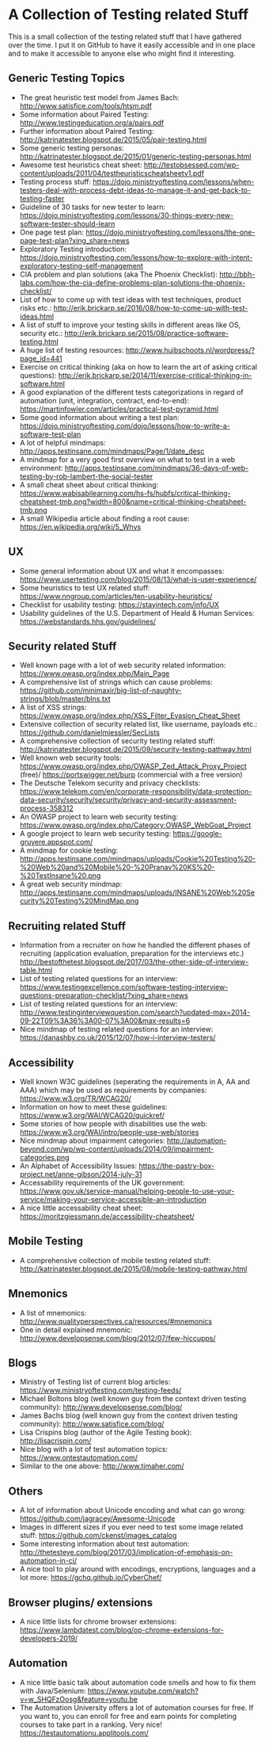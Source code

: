# A Collection of Testing related Stuff

This is a small collection of the testing related stuff that I have gathered over the time. I put it on GitHub to have it easily accessible and in one place and to make it accessible to anyone else who might find it interesting.   

## Generic Testing Topics
- The great heuristic test model from James Bach: http://www.satisfice.com/tools/htsm.pdf
- Some information about Paired Testing: http://www.testingeducation.org/a/pairs.pdf
- Further information about Paired Testing: http://katrinatester.blogspot.de/2015/05/pair-testing.html
- Some generic testing personas: http://katrinatester.blogspot.de/2015/01/generic-testing-personas.html
- Awesome test heuristics cheat sheet: http://testobsessed.com/wp-content/uploads/2011/04/testheuristicscheatsheetv1.pdf
- Testing process stuff: https://dojo.ministryoftesting.com/lessons/when-testers-deal-with-process-debt-ideas-to-manage-it-and-get-back-to-testing-faster
- Guideline of 30 tasks for new tester to learn: https://dojo.ministryoftesting.com/lessons/30-things-every-new-software-tester-should-learn
- One page test plan: https://dojo.ministryoftesting.com/lessons/the-one-page-test-plan?xing_share=news
- Exploratory Testing introduction: https://dojo.ministryoftesting.com/lessons/how-to-explore-with-intent-exploratory-testing-self-management
- CIA problem and plan solutions (aka The Phoenix Checklist): http://bbh-labs.com/how-the-cia-define-problems-plan-solutions-the-phoenix-checklist/
- List of how to come up with test ideas with test techniques, product risks etc.: http://erik.brickarp.se/2016/08/how-to-come-up-with-test-ideas.html 
- A list of stuff to improve your testing skills in different areas like OS, security etc.: http://erik.brickarp.se/2015/08/practice-software-testing.html
- A huge list of testing resources: http://www.huibschoots.nl/wordpress/?page_id=441
- Exercise on critical thinking (aka on how to learn the art of asking critical questions): http://erik.brickarp.se/2014/11/exercise-critical-thinking-in-software.html 
- A good explanation of the different tests categorizations in regard of automation (unit, integration, contract, end-to-end): https://martinfowler.com/articles/practical-test-pyramid.html
- Some good information about writing a test plan: https://dojo.ministryoftesting.com/dojo/lessons/how-to-write-a-software-test-plan
- A lot of helpful mindmaps: http://apps.testinsane.com/mindmaps/Page/1/date_desc
- A mindmap for a very good first overview on what to test in a web environment: http://apps.testinsane.com/mindmaps/36-days-of-web-testing-by-rob-lambert-the-social-tester
- A small cheat sheet about critical thinking: https://www.wabisabilearning.com/hs-fs/hubfs/critical-thinking-cheatsheet-tmb.png?width=800&name=critical-thinking-cheatsheet-tmb.png
- A small Wikipedia article about finding a root cause: https://en.wikipedia.org/wiki/5_Whys

## UX
- Some general information about UX and what it encompasses: https://www.usertesting.com/blog/2015/08/13/what-is-user-experience/
- Some heuristics to test UX related stuff: https://www.nngroup.com/articles/ten-usability-heuristics/
- Checklist for usability testing: https://stayintech.com/info/UX
- Usability guidelines of the U.S. Department of Heald & Human Services: https://webstandards.hhs.gov/guidelines/

## Security related Stuff
- Well known page with a lot of web security related information: https://www.owasp.org/index.php/Main_Page
- A comprehensive list of strings which can cause problems: https://github.com/minimaxir/big-list-of-naughty-strings/blob/master/blns.txt
- A list of XSS strings: https://www.owasp.org/index.php/XSS_Filter_Evasion_Cheat_Sheet
- Extensive collection of security related list, like username, payloads etc.: https://github.com/danielmiessler/SecLists
- A comprehensive collection of security testing related stuff: http://katrinatester.blogspot.de/2015/09/security-testing-pathway.html
- Well known web security tools: https://www.owasp.org/index.php/OWASP_Zed_Attack_Proxy_Project (free)/ https://portswigger.net/burp (commercial with a free version)
- The Deutsche Telekom security and privacy checklists: https://www.telekom.com/en/corporate-responsibility/data-protection-data-security/security/security/privacy-and-security-assessment-process-358312
- An OWASP project to learn web security testing: https://www.owasp.org/index.php/Category:OWASP_WebGoat_Project
- A google project to learn web security testing: https://google-gruyere.appspot.com/
- A mindmap for cookie testing: http://apps.testinsane.com/mindmaps/uploads/Cookie%20Testing%20-%20Web%20and%20Mobile%20-%20Pranav%20KS%20-%20TestInsane%20.png
- A great web security mindmap: http://apps.testinsane.com/mindmaps/uploads/INSANE%20Web%20Security%20Testing%20MindMap.png

## Recruiting related Stuff
- Information from a recruiter on how he handled the different phases of recruiting (application evaluation, preparation for the interviews etc.) http://bestofthetest.blogspot.de/2017/03/the-other-side-of-interview-table.html
- List of testing related questions for an interview: https://www.testingexcellence.com/software-testing-interview-questions-preparation-checklist/?xing_share=news
- List of testing related questions for an interview: http://www.testinginterviewquestion.com/search?updated-max=2014-09-22T09%3A36%3A00-07%3A00&max-results=6
- Nice mindmap of testing related questions for an interview: https://danashby.co.uk/2015/12/07/how-i-interview-testers/

## Accessibility
- Well known W3C guidelines (seperating the requirements in A, AA and AAA) which may be used as requirements by companies: https://www.w3.org/TR/WCAG20/
- Information on how to meet these guidelines: https://www.w3.org/WAI/WCAG20/quickref/
- Some stories of how people with disabilities use the web: https://www.w3.org/WAI/intro/people-use-web/stories
- Nice mindmap about impairment categories: http://automation-beyond.com/wp/wp-content/uploads/2014/09/impairment-categories.png
- An Alphabet of Accessibility Issues: https://the-pastry-box-project.net/anne-gibson/2014-july-31
- Accessability requirements of the UK government: https://www.gov.uk/service-manual/helping-people-to-use-your-service/making-your-service-accessible-an-introduction
- A nice little accessability cheat sheet: https://moritzgiessmann.de/accessibility-cheatsheet/

## Mobile Testing
- A comprehensive collection of mobile testing related stuff: http://katrinatester.blogspot.de/2015/08/mobile-testing-pathway.html

## Mnemonics
- A list of mnemonics: http://www.qualityperspectives.ca/resources/#mnemonics
- One in detail explained mnemonic: http://www.developsense.com/blog/2012/07/few-hiccupps/

## Blogs
- Ministry of Testing list of current blog articles: https://www.ministryoftesting.com/testing-feeds/
- Michael Boltons blog (well known guy from the context driven testing community): http://www.developsense.com/blog/
- James Bachs blog (well known guy from the context driven testing community): http://www.satisfice.com/blog/
- Lisa Crispins blog (author of the Agile Testing book): http://lisacrispin.com/
- Nice blog with a lot of test automation topics: https://www.ontestautomation.com/
- Similar to the one above: http://www.tjmaher.com/

## Others
- A lot of information about Unicode encoding and what can go wrong: https://github.com/jagracey/Awesome-Unicode
- Images in different sizes if you ever need to test some image related stuff: https://github.com/ckenst/images_catalog
- Some interesting information about test automation: http://thetesteye.com/blog/2017/03/implication-of-emphasis-on-automation-in-ci/
- A nice tool to play around with encodings, encryptions, languages and a lot more: https://gchq.github.io/CyberChef/

## Browser plugins/ extensions
- A nice little lists for chrome browser extensions: https://www.lambdatest.com/blog/op-chrome-extensions-for-developers-2019/

## Automation
- A nice little basic talk about automation code smells and how to fix them with Java/Selenium: https://www.youtube.com/watch?v=w_SHQFzOosg&feature=youtu.be
- The Automation University offers a lot of automation courses for free. If you want to, you can enroll for free and earn points for completing courses to take part in a ranking. Very nice! https://testautomationu.applitools.com/